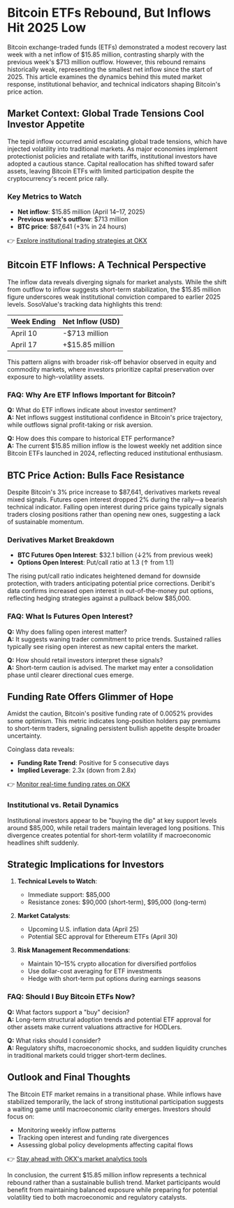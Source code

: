 # Bitcoin ETFs Rebound, But Inflows Hit 2025 Low  

Bitcoin exchange-traded funds (ETFs) demonstrated a modest recovery last week with a net inflow of $15.85 million, contrasting sharply with the previous week's $713 million outflow. However, this rebound remains historically weak, representing the smallest net inflow since the start of 2025. This article examines the dynamics behind this muted market response, institutional behavior, and technical indicators shaping Bitcoin's price action.  

## Market Context: Global Trade Tensions Cool Investor Appetite  

The tepid inflow occurred amid escalating global trade tensions, which have injected volatility into traditional markets. As major economies implement protectionist policies and retaliate with tariffs, institutional investors have adopted a cautious stance. Capital reallocation has shifted toward safer assets, leaving Bitcoin ETFs with limited participation despite the cryptocurrency's recent price rally.  

### Key Metrics to Watch  
- **Net inflow**: $15.85 million (April 14–17, 2025)  
- **Previous week's outflow**: $713 million  
- **BTC price**: $87,641 (+3% in 24 hours)  

👉 [Explore institutional trading strategies at OKX](https://bit.ly/okx-bonus)  

## Bitcoin ETF Inflows: A Technical Perspective  

The inflow data reveals diverging signals for market analysts. While the shift from outflow to inflow suggests short-term stabilization, the $15.85 million figure underscores weak institutional conviction compared to earlier 2025 levels. SosoValue's tracking data highlights this trend:  

| Week Ending | Net Inflow (USD) |  
|-------------|------------------|  
| April 10    | -$713 million    |  
| April 17    | +$15.85 million  |  

This pattern aligns with broader risk-off behavior observed in equity and commodity markets, where investors prioritize capital preservation over exposure to high-volatility assets.  

### FAQ: Why Are ETF Inflows Important for Bitcoin?  
**Q:** What do ETF inflows indicate about investor sentiment?  
**A:** Net inflows suggest institutional confidence in Bitcoin's price trajectory, while outflows signal profit-taking or risk aversion.  

**Q:** How does this compare to historical ETF performance?  
**A:** The current $15.85 million inflow is the lowest weekly net addition since Bitcoin ETFs launched in 2024, reflecting reduced institutional enthusiasm.  

## BTC Price Action: Bulls Face Resistance  

Despite Bitcoin's 3% price increase to $87,641, derivatives markets reveal mixed signals. Futures open interest dropped 2% during the rally—a bearish technical indicator. Falling open interest during price gains typically signals traders closing positions rather than opening new ones, suggesting a lack of sustainable momentum.  

### Derivatives Market Breakdown  
- **BTC Futures Open Interest**: $32.1 billion (↓2% from previous week)  
- **Options Open Interest**: Put/call ratio at 1.3 (↑ from 1.1)  

The rising put/call ratio indicates heightened demand for downside protection, with traders anticipating potential price corrections. Deribit's data confirms increased open interest in out-of-the-money put options, reflecting hedging strategies against a pullback below $85,000.  

### FAQ: What Is Futures Open Interest?  
**Q:** Why does falling open interest matter?  
**A:** It suggests waning trader commitment to price trends. Sustained rallies typically see rising open interest as new capital enters the market.  

**Q:** How should retail investors interpret these signals?  
**A:** Short-term caution is advised. The market may enter a consolidation phase until clearer directional cues emerge.  

## Funding Rate Offers Glimmer of Hope  

Amidst the caution, Bitcoin's positive funding rate of 0.0052% provides some optimism. This metric indicates long-position holders pay premiums to short-term traders, signaling persistent bullish appetite despite broader uncertainty.  

Coinglass data reveals:  
- **Funding Rate Trend**: Positive for 5 consecutive days  
- **Implied Leverage**: 2.3x (down from 2.8x)  

👉 [Monitor real-time funding rates on OKX](https://bit.ly/okx-bonus)  

### Institutional vs. Retail Dynamics  
Institutional investors appear to be "buying the dip" at key support levels around $85,000, while retail traders maintain leveraged long positions. This divergence creates potential for short-term volatility if macroeconomic headlines shift suddenly.  

## Strategic Implications for Investors  

1. **Technical Levels to Watch**:  
   - Immediate support: $85,000  
   - Resistance zones: $90,000 (short-term), $95,000 (long-term)  

2. **Market Catalysts**:  
   - Upcoming U.S. inflation data (April 25)  
   - Potential SEC approval for Ethereum ETFs (April 30)  

3. **Risk Management Recommendations**:  
   - Maintain 10–15% crypto allocation for diversified portfolios  
   - Use dollar-cost averaging for ETF investments  
   - Hedge with short-term put options during earnings seasons  

### FAQ: Should I Buy Bitcoin ETFs Now?  
**Q:** What factors support a "buy" decision?  
**A:** Long-term structural adoption trends and potential ETF approval for other assets make current valuations attractive for HODLers.  

**Q:** What risks should I consider?  
**A:** Regulatory shifts, macroeconomic shocks, and sudden liquidity crunches in traditional markets could trigger short-term declines.  

## Outlook and Final Thoughts  

The Bitcoin ETF market remains in a transitional phase. While inflows have stabilized temporarily, the lack of strong institutional participation suggests a waiting game until macroeconomic clarity emerges. Investors should focus on:  
- Monitoring weekly inflow patterns  
- Tracking open interest and funding rate divergences  
- Assessing global policy developments affecting capital flows  

👉 [Stay ahead with OKX's market analytics tools](https://bit.ly/okx-bonus)  

In conclusion, the current $15.85 million inflow represents a technical rebound rather than a sustainable bullish trend. Market participants would benefit from maintaining balanced exposure while preparing for potential volatility tied to both macroeconomic and regulatory catalysts.